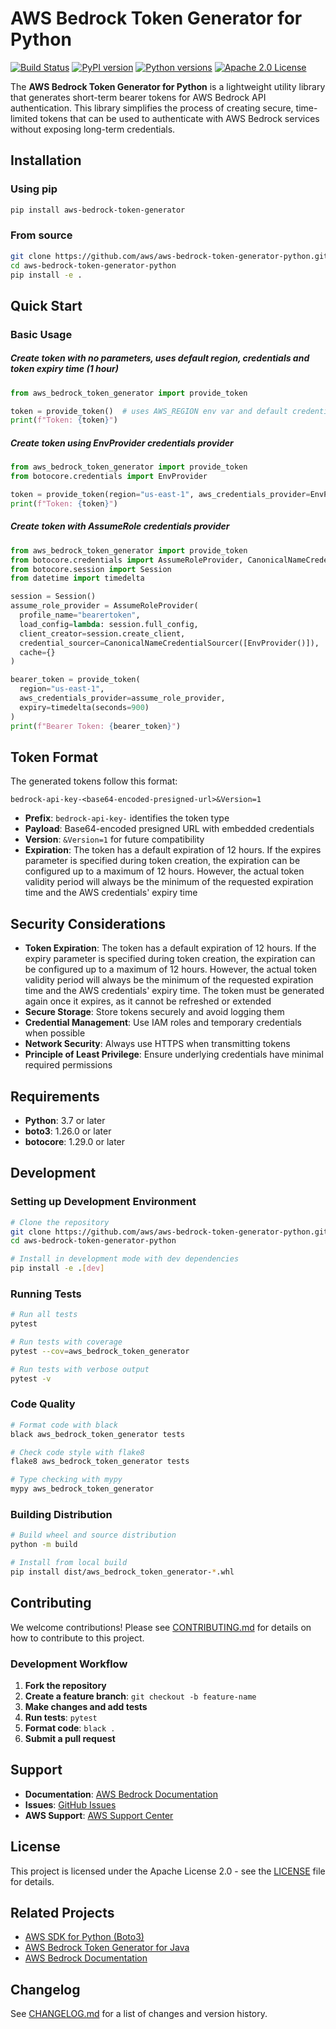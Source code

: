 # AWS Bedrock Token Generator for Python

[![Build Status](https://github.com/aws/aws-bedrock-token-generator-python/workflows/Build/badge.svg)](https://github.com/aws/aws-bedrock-token-generator-python/actions)
[![PyPI version](https://badge.fury.io/py/aws-bedrock-token-generator.svg)](https://badge.fury.io/py/aws-bedrock-token-generator)
[![Python versions](https://img.shields.io/pypi/pyversions/aws-bedrock-token-generator.svg)](https://pypi.org/project/aws-bedrock-token-generator/)
[![Apache 2.0 License](https://img.shields.io/badge/license-Apache%202.0-blue.svg)](LICENSE)

The **AWS Bedrock Token Generator for Python** is a lightweight utility library that generates short-term bearer tokens for AWS Bedrock API authentication. This library simplifies the process of creating secure, time-limited tokens that can be used to authenticate with AWS Bedrock services without exposing long-term credentials.

## Installation

### Using pip

```bash
pip install aws-bedrock-token-generator
```

### From source

```bash
git clone https://github.com/aws/aws-bedrock-token-generator-python.git
cd aws-bedrock-token-generator-python
pip install -e .
```

## Quick Start

### Basic Usage

##### Create token with no parameters, uses default region, credentials and token expiry time (1 hour) #####

```python
from aws_bedrock_token_generator import provide_token

token = provide_token()  # uses AWS_REGION env var and default credential chain
print(f"Token: {token}")
```

##### Create token using EnvProvider credentials provider #####
```python
from aws_bedrock_token_generator import provide_token
from botocore.credentials import EnvProvider

token = provide_token(region="us-east-1", aws_credentials_provider=EnvProvider())
print(f"Token: {token}")
```

##### Create token with AssumeRole credentials provider #####
```python
from aws_bedrock_token_generator import provide_token
from botocore.credentials import AssumeRoleProvider, CanonicalNameCredentialSourcer, EnvProvider
from botocore.session import Session
from datetime import timedelta

session = Session()
assume_role_provider = AssumeRoleProvider(
  profile_name="bearertoken",
  load_config=lambda: session.full_config,
  client_creator=session.create_client,
  credential_sourcer=CanonicalNameCredentialSourcer([EnvProvider()]),
  cache={}
)

bearer_token = provide_token(
  region="us-east-1",
  aws_credentials_provider=assume_role_provider,
  expiry=timedelta(seconds=900)
)
print(f"Bearer Token: {bearer_token}")
```

## Token Format

The generated tokens follow this format:
```
bedrock-api-key-<base64-encoded-presigned-url>&Version=1
```

- **Prefix**: `bedrock-api-key-` identifies the token type
- **Payload**: Base64-encoded presigned URL with embedded credentials
- **Version**: `&Version=1` for future compatibility
- **Expiration**: The token has a default expiration of 12 hours. If the expires parameter is specified during token creation, the expiration can be configured up to a maximum of 12 hours. However, the actual token validity period will always
  be the minimum of the requested expiration time and the AWS credentials' expiry time

## Security Considerations

- **Token Expiration**: The token has a default expiration of 12 hours. If the expiry parameter is specified during token creation, the expiration can be configured up to a maximum of 12 hours. However, the actual token validity period will always
  be the minimum of the requested expiration time and the AWS credentials' expiry time. The token must be generated again once it expires,
  as it cannot be refreshed or extended
- **Secure Storage**: Store tokens securely and avoid logging them
- **Credential Management**: Use IAM roles and temporary credentials when possible
- **Network Security**: Always use HTTPS when transmitting tokens
- **Principle of Least Privilege**: Ensure underlying credentials have minimal required permissions

## Requirements

- **Python**: 3.7 or later
- **boto3**: 1.26.0 or later
- **botocore**: 1.29.0 or later

## Development

### Setting up Development Environment

```bash
# Clone the repository
git clone https://github.com/aws/aws-bedrock-token-generator-python.git
cd aws-bedrock-token-generator-python

# Install in development mode with dev dependencies
pip install -e .[dev]
```

### Running Tests

```bash
# Run all tests
pytest

# Run tests with coverage
pytest --cov=aws_bedrock_token_generator

# Run tests with verbose output
pytest -v
```

### Code Quality

```bash
# Format code with black
black aws_bedrock_token_generator tests

# Check code style with flake8
flake8 aws_bedrock_token_generator tests

# Type checking with mypy
mypy aws_bedrock_token_generator
```

### Building Distribution

```bash
# Build wheel and source distribution
python -m build

# Install from local build
pip install dist/aws_bedrock_token_generator-*.whl
```

## Contributing

We welcome contributions! Please see [CONTRIBUTING.md](CONTRIBUTING.md) for details on how to contribute to this project.

### Development Workflow

1. **Fork the repository**
2. **Create a feature branch**: `git checkout -b feature-name`
3. **Make changes and add tests**
4. **Run tests**: `pytest`
5. **Format code**: `black .`
6. **Submit a pull request**

## Support

- **Documentation**: [AWS Bedrock Documentation](https://docs.aws.amazon.com/bedrock/)
- **Issues**: [GitHub Issues](https://github.com/aws/aws-bedrock-token-generator-python/issues)
- **AWS Support**: [AWS Support Center](https://console.aws.amazon.com/support/)

## License

This project is licensed under the Apache License 2.0 - see the [LICENSE](LICENSE) file for details.

## Related Projects

- [AWS SDK for Python (Boto3)](https://github.com/boto/boto3)
- [AWS Bedrock Token Generator for Java](https://github.com/aws/aws-bedrock-token-generator-java)
- [AWS Bedrock Documentation](https://docs.aws.amazon.com/bedrock/)

## Changelog

See [CHANGELOG.md](CHANGELOG.md) for a list of changes and version history.
